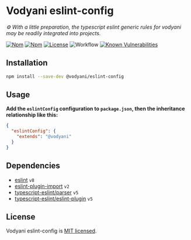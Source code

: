 # Vodyani eslint-config

*⚙ With a little preparation, the typescript eslint generic rules for vodyani may be readily integrated into projects.*

[![Npm](https://img.shields.io/npm/v/@vodyani/eslint-config)](https://www.npmjs.com/package/@vodyani/eslint-config)
[![Npm](https://img.shields.io/npm/dm/@vodyani/eslint-config)](https://www.npmjs.com/package/@vodyani/eslint-config)
[![License](https://img.shields.io/github/license/vodyani/eslint-config)](LICENSE)
![Workflow](https://github.com/vodyani/eslint-config/actions/workflows/release.yml/badge.svg)
[![Known Vulnerabilities](https://snyk.io/test/github/vodyani/eslint-config/badge.svg?targetFile=package.json)](https://snyk.io/test/github/vodyani/eslint-config?targetFile=package.json)

## Installation

```sh
npm install --save-dev @vodyani/eslint-config
```

## Usage

**Add the `eslintConfig` configuration to `package.json`, then the inheritance relationship like this:**

```json
{
  "eslintConfig": {
    "extends": "@vodyani"
  }
}
```

## Dependencies

- [eslint](https://github.com/eslint/eslint) `v8`
- [eslint-plugin-import](https://github.com/import-js/eslint-plugin-import) `v2`
- [typescript-eslint/parser](https://github.com/eslint/typescript-eslint-parser) `v5`
- [typescript-eslint/eslint-plugin](https://github.com/bradzacher/eslint-plugin-typescript) `v5`

## License

Vodyani eslint-config is [MIT licensed](LICENSE).
